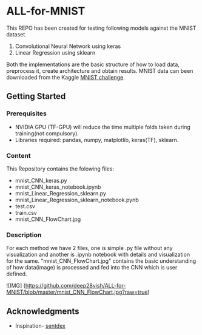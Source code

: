 # ALL-for-MNIST

This REPO has been created for testing following models against the MNIST dataset.
1. Convolutional Neural Network using keras
2. Linear Regression using sklearn

Both the implementations are the basic structure of how to load data, preprocess it, create architecture and obtain results. MNIST data can been downloaded from the Kaggle [MNIST challenge](https://www.kaggle.com/deepnetwork/simple-cnn-for-mnist-dataset).

## Getting Started
### Prerequisites

* NVIDIA GPU (TF-GPU) will reduce the time multiple folds taken during training(not compulsory).
* Libraries required: pandas, numpy, matplotlib, keras(TF), sklearn.

### Content

This Repository contains the folowing files:
* mnist_CNN_keras.py 
* mnist_CNN_keras_notebook.ipynb
* mnist_Linear_Regression_sklearn.py
* mnist_Linear_Regression_sklearn_notebook.pynb
* test.csv
* train.csv
* mnist_CNN_FlowChart.jpg

### Description

For each method we have 2 files, one is simple .py file without any visualization and another is .ipynb notebook with details and visualization for the same.
"mnist_CNN_FlowChart.jpg" contains the basic understanding of how data(image) is processed and fed into the CNN which is user defined.

![IMG] (https://github.com/deep28vish/ALL-for-MNIST/blob/master/mnist_CNN_FlowChart.jpg?raw=true)
## Acknowledgments

* Inspiration- [sentdex](https://pythonprogramming.net/)
